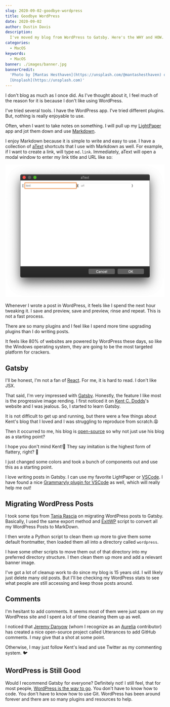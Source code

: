 ```yaml
---
slug: 2020-09-02-goodbye-wordpress
title: Goodbye WordPress
date: 2020-09-02
author: Dustin Davis
description:
  I've moved my blog from WordPress to Gatsby. Here's the WHY and HOW.
categories:
  - MacOS
keywords:
  - MacOS
banner: ./images/banner.jpg
bannerCredit:
  'Photo by [Mantas Hesthaven](https://unsplash.com/@mantashesthaven) on
  [Unsplash](https://unsplash.com)'
---
```


I don't blog as much as I once did. As I've thought about it, I feel much of the
reason for it is because I don't like using WordPress.

I've tried several tools. I have the WordPress app. I've tried different
plugins. But, nothing is really enjoyable to use.

Often, when I want to take notes on something. I will pull up my
[LightPaper](https://getlightpaper.com/) app and jot them down and use
[Markdown](https://www.markdownguide.org/).

I enjoy Markdown because it is simple to write and easy to use. I have a
collection of [aText](https://www.trankynam.com/atext/) shortcuts that I use
with Markdown as well. For example, if I want to create a link, will type
`md.link`. Immediately, aText will open a modal window to enter my link title
and URL like so:

![aText Screenshot](images/1.png)

Whenever I wrote a post in WordPress, it feels like I spend the next hour
tweaking it. I save and preview, save and preview, rinse and repeat. This is not
a fast process.

There are so many plugins and I feel like I spend more time upgrading plugins
than I do writing posts.

It feels like 80% of websites are powered by WordPress these days, so like the
Windows operating system, they are going to be the most targeted platform for
crackers.

## Gatsby

I'll be honest, I'm not a fan of [React](https://reactjs.org/). For me, it is
hard to read. I don't like JSX.

That said, I'm very impressed with [Gatsby](https://www.gatsbyjs.com/).
Honestly, the feature I like most is the progressive image rending. I first
noticed it on [Kent C. Dodds](https://kentcdodds.com)'s website and I was
jealous. So, I started to learn Gatsby.

It is not difficult to get up and running, but there were a few things about
Kent's blog that I loved and I was struggling to reproduce from scratch.😩

Then it occurred to me, his blog is
[open-source](https://github.com/kentcdodds/kentcdodds.com) so why not just use
his blog as a starting point?

I hope you don't mind Kent!🙏 They say imitation is the highest form of
flattery, right? 😬

I just changed some colors and took a bunch of components out and use this as a
starting point.

I love writing posts in Gatsby. I can use my favorite LightPaper or
[VSCode](https://code.visualstudio.com/). I have found a nice
[Grammaryly plugin for VSCode](https://marketplace.visualstudio.com/items?itemName=znck.grammarly)
as well, which will really help me out!

## Migrating WordPress Posts

I took some tips from
[Tania Rascia](https://www.gatsbyjs.com/blog/2019-03-21-migrating-from-wordpress-to-gatsby/)
on migrating WordPress posts to Gatsby. Basically, I used the same export method
and [ExitWP](https://github.com/thomasf/exitwp) script to convert all my
WordPress Posts to MarkDown.

I then wrote a Python script to clean them up more to give them some default
frontmatter, then loaded them all into a directory called `wordpress`.

I have some other scripts to move them out of that directory into my preferred
directory structure. I then clean them up more and add a relevant banner image.

I've got a lot of cleanup work to do since my blog is 15 years old. I will
likely just delete many old posts. But I'll be checking my WordPress stats to
see what people are still accessing and keep those posts around.

## Comments

I'm hesitant to add comments. It seems most of them were just spam on my
WordPress site and I spent a lot of time cleaning them up as well.

I noticed that [Jeremy Danyow](https://github.com/jdanyow) (whom I recognize as
an [Aurelia](https://aurelia.io) contributor) has created a nice open-source
project called Utterances to add GitHub comments. I may give that a shot at some
point.

Otherwise, I may just follow Kent's lead and use Twitter as my commenting
system. 🐦

## WordPress is Still Good

Would I recommend Gatsby for everyone? Definitely not! I still feel, that for
most people, [WordPress is the way to go](/blog/building-website). You don't
have to know how to code. You don't have to know how to use Git. WordPress has
been around forever and there are so many plugins and resources to help.

